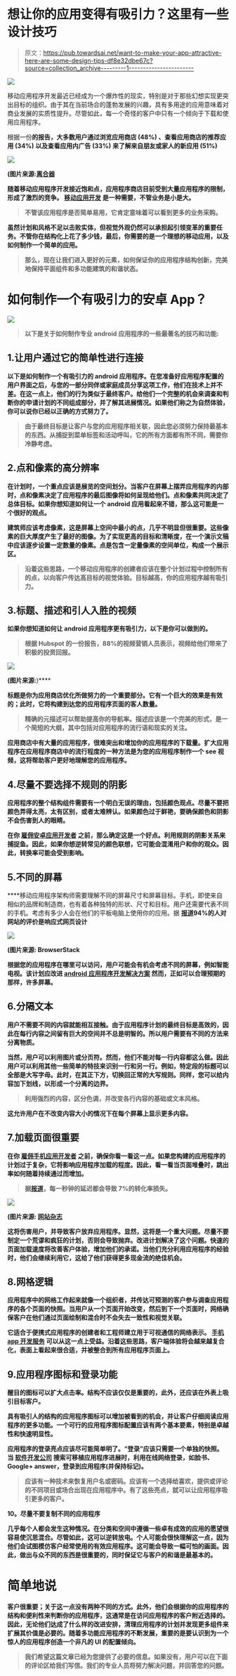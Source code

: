 # 想让你的应用变得有吸引力？这里有一些设计技巧

> 原文：<https://pub.towardsai.net/want-to-make-your-app-attractive-here-are-some-design-tips-df8e32dbe67c?source=collection_archive---------1----------------------->

![](img/2aac31c08441b899472d35d062ce6e3e.png)

移动应用程序开发最近已经成为一个爆炸性的现实，特别是对于那些幻想实现更突出目标的组织。由于其在当前场合的蓬勃发展的兴趣，具有多用途的应用意味着对商业发展的实质性提升。尽管如此，每一个奇怪的客户中只有一个倾向于下载和使用应用程序。

根据一份[](http://clutch.co/hlr/l.php?u=https%3A%2F%2Fwww.thinkwithgoogle.com%2F_qs%2Fdocuments%2F331%2Fhow-users-discover-use-apps-google-research.pdf&r=https%3A%2F%2Fclutch.co%2Fapp-developers%2Fresources%2F7-ways-to-attract-app-users&pid=381094)**的报告，大多数用户通过浏览应用商店 **(48%)** 、查看应用商店的推荐应用 **(34%)** 以及查看应用内广告 **(33%)** 来了解来自朋友或家人的新应用 **(51%)****

**![](img/5201a8570986a7cd5e8d7596ffbd4b94.png)**

**(图片来源:[离合器 ](http://clutch.co/hlr/l.php?u=https%3A%2F%2Fwww.thinkwithgoogle.com%2F_qs%2Fdocuments%2F331%2Fhow-users-discover-use-apps-google-research.pdf&r=https%3A%2F%2Fclutch.co%2Fapp-developers%2Fresources%2F7-ways-to-attract-app-users&pid=381094)**

**随着移动应用程序开发接近饱和点，应用程序商店目前受到大量应用程序的限制，形成了激烈的竞争。 [**移动应用开发**](https://www.xicom.biz/offerings/mobile-app-development/) 是一种需要，不管业务是小是大。**

> **不管该应用程序是否简单易用，它肯定意味着可以看到更多的业务采购。**

**虽然计划和风格不足以击败实体，但视觉外观仍然可以承担起引领变革的重要任务。不管你在结构化上花了多少钱，最后，你需要的是一个理想的移动应用，以及如何制作一个简单的应用。**

> **那么，现在让我们进入更好的元素，如何保证你的应用程序结构创新，完美地保持平面组件和多功能建筑的和谐状态。**

# **如何制作一个有吸引力的安卓 App？**

**![](img/88d2498fa0e70adc779852b652daf2b2.png)**

> **以下是关于如何制作专业 android 应用程序的一些最著名的技巧和功能:**

## **1.让用户通过它的简单性进行连接**

**以下是如何制作一个有吸引力的 android 应用程序。在您准备好应用程序配置的用户界面之后，与您的一部分同伴或家庭成员分享这项工作，他们在技术上并不差。在这一点上，他们的行为类似于最终客户。给他们一个完整的机会来调查和判断你的申请计划的不同组成部分，并了解其进展情况。如果他们称之为自然体验，你可以说你已经以正确的方式努力了。**

> **由于最终目标是让客户与您的应用程序相关联，因此您必须努力保持最基本的东西。从捕捉到菜单标签和活动呼叫，它的所有方面都有所不同，需要你冷静考虑。**

## **2.点和像素的高分辨率**

**在计划时，一个重点应该是展览的空间划分。当客户在屏幕上摆弄应用程序的内部时，点和像素决定了应用程序的最后图像将如何呈现给他们。点和像素共同决定了总体目标。如果你想知道如何让一个 android 应用看起来不错，那么这可能是一个很好的观点。**

**建筑师应该考虑像素，这是屏幕上空间中最小的点，几乎不明显但很重要。这些像素的巨大厚度产生了最好的图像。为了实现更高的目标和清晰度，在一个演示文稿中应该逐步设置一定数量的像素。点是包含一定量像素的空间单位，构成一个展示区。**

> **沿着这些思路，一个移动应用程序的创建者应该在整个计划过程中控制所有的点，以向客户传达高目标的视觉体验。目标越高，你的应用程序越有吸引力。**

## **3.标题、描述和引人入胜的视频**

**如果你想知道如何让 android 应用程序更有吸引力，以下是你可以做到的。**

> **根据 Hubspot 的一份报告，88%的视频营销人员表示，视频给他们带来了积极的投资回报。**

**![](img/9fc01e8b72095589acf7994fda5d1acb.png)**

**(图片来源:[](https://blog.hubspot.com/marketing/state-of-video-marketing-new-data)**)****

****标题是你为应用商店优化所做努力的一个重要部分。它有一个巨大的效果是有效的；此时，它将构建到达您的应用程序页面的客人数量。****

> ****精确的元描述可以帮助提高你的导航率。描述应该是一个完美的形式，是一个简短的大纲，其中包括对应用程序的流行语和现实的关注。****

****应用商店中有大量的应用程序，很难突出和增加你的应用程序的下载量。扩大应用程序在应用程序商店中的流行程度的一种方法是为您的应用程序制作一个 see 视频，这将帮助客户更好地理解您的应用程序。****

## ****4.尽量不要选择不规则的阴影****

****应用程序的整个结构组件需要有一个明白无误的理由，包括颜色观点。尽量不要把颜色弄得太亮，太有区别，或者太难辨认。如果颜色过于鲜艳，要确保颜色和阴影不会伤害到人的眼睛。****

****在你 [**雇佣安卓应用开发者**](https://www.xicom.biz/offerings/hire-android-developers/) 之前，那么确定这是一个好点。利用规则的阴影关系来捕捉鱼。因此，如果你想逆转常见的颜色联想，它可能会混淆用户和你的观众。因此，转换率可能会受到影响。****

## ****5.不同的屏幕****

****移动应用程序架构师需要理解不同的屏幕尺寸和屏幕目标。手机，即使来自相似的品牌和制造商，也有着各种独特的形状、尺寸和目标。用户还需要代表不同的手机。考虑有多少人会在他们的平板电脑上使用你的应用。据 [**报道**](https://www.browserstack.com/guide/responsive-design-trends)**94%**的人对网站的评价是响应式网页设计****

****![](img/0c258de28dc6cae4af4b617b9f335e2b.png)****

****(图片来源: **BrowserStack******

****根据您的应用程序在哪里可以访问，用户可能会有机会考虑不同的屏幕，例如智能电视。该计划应改进 [**android 应用程序开发解决方案**](https://www.xicom.biz/offerings/android-development/) 然而，正如可以合理预期的那样，许多屏幕。****

## ****6.分隔文本****

****用户不需要不同的内容就能相互接触。由于应用程序计划的最终目标是高效的，因此在每行内容之间留有巨大的空间并不总是明智的。所以用户需要有不同的方法来分离物质。****

****当然，用户可以利用图片或分页符。然而，他们不能对每一行内容都这么做。因此用户可以利用其他一些简单的特技来识别一行和另一行。例如，特定段的标题可以全部是大写字母。此时，在其正下方，切换回正常的大写规则。同样，您可以给内容加下划线，以形成一个分离的边界。****

> ****利用强烈的内容，区分色调，并改变各行内容的基础或文本风格。****

****这允许用户在不改变内容大小的情况下在每个屏幕上显示更多内容。****

## ****7.加载页面很重要****

****在你 [**雇佣手机应用开发者**](https://www.xicom.biz/offerings/hire-mobile-developers/) 之前，确保你看一看这一点。如果您构建的应用程序的计划过于复杂，它将影响应用程序加载的程度。因此，看一看当页面堆叠时，跳出率如何随着持续通过而增加。****

> ****据[报道](https://www.websitemagazine.com/blog/5-reasons-visitors-leave-your-website)，每一秒钟的延迟都会导致 7%的转化率损失。****

****![](img/5d1449081567d2d541b18139ddc76a44.png)****

****(图片来源: [**网站杂志**](https://www.websitemagazine.com/blog/5-reasons-visitors-leave-your-website)****

****这将伤害用户，并导致客户放弃应用程序。显然，这将是一个重大问题。尽量不要制定一个荒谬和疯狂的计划，否则会导致抛弃。改进计划解决了这个问题。快速的页面加载速度将改善客户体验，增加他们的承诺。当他们充分利用应用程序的经验时，他们会继续利用它，这给了他们获得更多现金流的绝佳机会。****

## ****8.网格逻辑****

****应用程序中的网格工作起来就像一个组织者，并传达可预测的客户参与调查应用程序的各个页面的快照。当用户从一个页面开始改变，然后到下一个页面时，网络确保客户在他们通过页面绘制和混合时不会失去一致性和视觉关联。****

****它适合于便携式应用程序的创建者和工程师建立用于可视通信的网络表示。 [**手机 app 开发服务**](https://www.xicom.biz/offerings/mobile-app-development/) 可以从这一点上受益。沿着这些思路，客户端体验将会越来越复合化，表面上看起来很合适，并被整合到所有应用程序页面上。****

## ****9.应用程序图标和登录功能****

****醒目的图标可以扩大点击率。结构不应该仅仅是重要的，此外，还应该在外表上吸引目标客户。****

****具有吸引人的结构的应用程序图标可以增加被看到的机会，并让客户仔细阅读应用程序的更多功能。一个可行的应用程序图标配置应该有两个基本要素，特别是卓越性和快速明显性。****

****应用程序的登录亮点应该尽可能简单明了。“登录”应该只需要一个单独的快照。当 [**软件开发公司**](https://www.xicom.biz/) 搜索可移植应用程序进展时，利用在线网络登录，如脸书、Google+ answer，登录到应用程序(并保持标记)。****

> ****应该有一种技术来恢复用户名或密码。应该有一个选择给喜欢，提供或评论的不同项目或场合出现在应用程序中。有了这些亮点，就可以让应用程序吸引更多的客户。****

******10。尽量不要复制不同的应用程序******

****几乎每个人都会发生这种情况。在分类和空间中遵循一些卓有成效的应用的愿望很容易使沉思混合。尽管如此，这可以逆转放电。个人可能会很快理解这一点，因为他们会试图模仿客户经常使用的有效应用程序。这可能会导致一幅可怕的画面。因此，做出与众不同的东西是很重要的，同时保证它与客户的和谐是最基本的。****

# ****简单地说****

****客户很重要；关于这一点没有两种不同的方式。此外，他们会根据你的应用程序的结构和便利性来判断你的应用程序，这通常是在访问应用程序的客户附近选择的。因此，无论他们达成了什么样的改进安排，清理应用程序的计划并发现更多组件来扩展其价值是必要的。随着多功能应用程序的不断发展，重要的是要认识到为一个惊人的应用程序创造一个非凡的 UI 的配置倾向。****

> ****我们希望这篇文章已经为您提供了必要的信息。如果没有，用户可以在下面的评论区给我们写信。我们的专业人员将努力解决问题，并回答您的问题。****